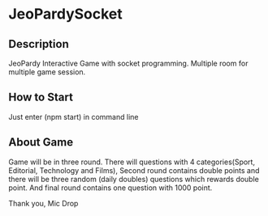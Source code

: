 # JeoPardySocket

## Description
JeoPardy Interactive Game with socket programming. Multiple room for multiple game session.

## How to Start
Just enter (npm start) in command line

## About Game
Game will be in three round. There will questions with 4 categories(Sport, Editorial, Technology and Films),
Second round contains double points and there will be three random (daily doubles) questions which rewards double point.
And final round contains one question with 1000 point.

Thank you, Mic Drop

